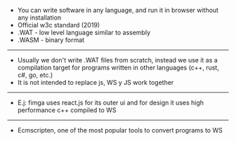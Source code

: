 
+ You can write software in any language, and run it in browser without any installation
+ Official w3c standard (2019)
+ .WAT - low level language similar to assembly
+ .WASM - binary format
---
+ Usually we don't write .WAT files from scratch, instead we use it as a compilation target for programs written in other languages (c++, rust, c#, go, etc.)
+ It is not intended to replace js, WS y JS work together
---
+ E.j: fimga uses react.js for its outer ui and for design it uses high performance c++ compiled to WS
---
+ Ecmscripten, one of the most popular tools to convert programs  to WS